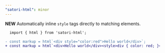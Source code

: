 ```yaml
---
"satori-html": minor
---
```


**NEW** Automatically inline `style` tags directly to matching elements.

```diff
  import { html } from 'satori-html';

- const markup = html`<div style="color:red">Hello world</div>`;
+ const markup = html`<div>Hello world</div><style>div { color: red; }</style>`
```
